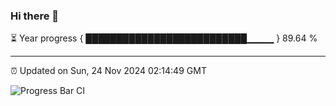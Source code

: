 ### Hi there 👋

⏳ Year progress { ██████████████████████████▁▁▁▁ } 89.64 %

---

⏰ Updated on Sun, 24 Nov 2024 02:14:49 GMT

![Progress Bar CI](https://github.com/IshwaranRudhara/GIT-ACTION/workflows/Progress%20Bar%20CI/badge.svg)
